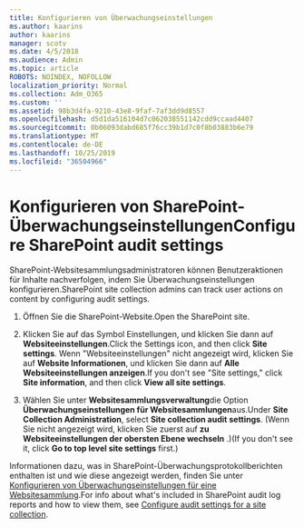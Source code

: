 ```yaml
---
title: Konfigurieren von Überwachungseinstellungen
ms.author: kaarins
author: kaarins
manager: scotv
ms.date: 4/5/2018
ms.audience: Admin
ms.topic: article
ROBOTS: NOINDEX, NOFOLLOW
localization_priority: Normal
ms.collection: Adm_O365
ms.custom: ''
ms.assetid: 98b3d4fa-9210-43e8-9faf-7af3dd9d8557
ms.openlocfilehash: d5d1da516104d7c062038551142cdd9ccaad4407
ms.sourcegitcommit: 0b06093dabd685f76cc39b1d7c0f8b03883b6e79
ms.translationtype: MT
ms.contentlocale: de-DE
ms.lasthandoff: 10/25/2019
ms.locfileid: "36504966"
---
```

# <a name="configure-sharepoint-audit-settings"></a><span data-ttu-id="2cccf-102">Konfigurieren von SharePoint-Überwachungseinstellungen</span><span class="sxs-lookup"><span data-stu-id="2cccf-102">Configure SharePoint audit settings</span></span>

<span data-ttu-id="2cccf-103">SharePoint-Websitesammlungsadministratoren können Benutzeraktionen für Inhalte nachverfolgen, indem Sie Überwachungseinstellungen konfigurieren.</span><span class="sxs-lookup"><span data-stu-id="2cccf-103">SharePoint site collection admins can track user actions on content by configuring audit settings.</span></span>
  
1. <span data-ttu-id="2cccf-104">Öffnen Sie die SharePoint-Website.</span><span class="sxs-lookup"><span data-stu-id="2cccf-104">Open the SharePoint site.</span></span>
    
2. <span data-ttu-id="2cccf-105">Klicken Sie auf das Symbol Einstellungen, und klicken Sie dann auf **Websiteeinstellungen**.</span><span class="sxs-lookup"><span data-stu-id="2cccf-105">Click the Settings icon, and then click **Site settings**.</span></span> <span data-ttu-id="2cccf-106">Wenn "Websiteeinstellungen" nicht angezeigt wird, klicken Sie auf **Website Informationen**, und klicken Sie dann auf **Alle Websiteeinstellungen anzeigen**.</span><span class="sxs-lookup"><span data-stu-id="2cccf-106">If you don't see "Site settings," click **Site information**, and then click **View all site settings**.</span></span>
    
3. <span data-ttu-id="2cccf-107">Wählen Sie unter **Websitesammlungsverwaltung**die Option **Überwachungseinstellungen für Websitesammlungen**aus.</span><span class="sxs-lookup"><span data-stu-id="2cccf-107">Under **Site Collection Administration**, select **Site collection audit settings**.</span></span> <span data-ttu-id="2cccf-108">(Wenn Sie nicht angezeigt wird, klicken Sie zuerst auf **zu Websiteeinstellungen der obersten Ebene wechseln** .)</span><span class="sxs-lookup"><span data-stu-id="2cccf-108">(If you don't see it, click **Go to top level site settings** first.)</span></span> 
    
<span data-ttu-id="2cccf-109">Informationen dazu, was in SharePoint-Überwachungsprotokollberichten enthalten ist und wie diese angezeigt werden, finden Sie unter [Konfigurieren von Überwachungseinstellungen für eine Websitesammlung](https://go.microsoft.com/fwlink/?linkid=404050).</span><span class="sxs-lookup"><span data-stu-id="2cccf-109">For info about what's included in SharePoint audit log reports and how to view them, see [Configure audit settings for a site collection](https://go.microsoft.com/fwlink/?linkid=404050).</span></span>
  

